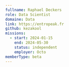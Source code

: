 ```yaml
---
fullname: Raphael Deckers
role: Data Scientist
domaine: Data
link: https://entropeak.fr
github: kezakool
missions:
  - start: 2024-01-15
    end: 2024-05-30
    status: independent
    employer: Octo
memberType: beta
---
```

